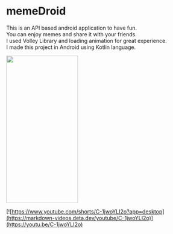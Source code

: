 # memeDroid
This is an API based android application to have fun.<br>
You can enjoy memes and share it with your friends.<br>
I used Volley Library and loading animation for great experience.<br>
I made this project in Android using Kotlin language.<br>

<img src="https://user-images.githubusercontent.com/63710339/182153686-1a53cfc7-7327-43a8-b57a-097683afa4cb.png" width="190" height="390" >

[![https://www.youtube.com/shorts/C-1jwoYLI2o?app=desktop](https://markdown-videos.deta.dev/youtube/C-1jwoYLI2o)](https://youtu.be/C-1jwoYLI2o)
